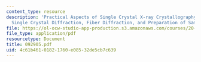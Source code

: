 ```yaml
---
content_type: resource
description: 'Practical Aspects of Single Crystal X-ray Crystallography, Part 1: X-ray
  Single Crystal Diffraction, Fiber Diffraction, and Preparation of Samples.'
file: https://ol-ocw-studio-app-production.s3.amazonaws.com/courses/20-442-molecular-structure-of-biological-materials-be-442-fall-2005/4c61b46101821760e08532de5cb7c639_092905.pdf
file_type: application/pdf
resourcetype: Document
title: 092905.pdf
uid: 4c61b461-0182-1760-e085-32de5cb7c639
---
```

